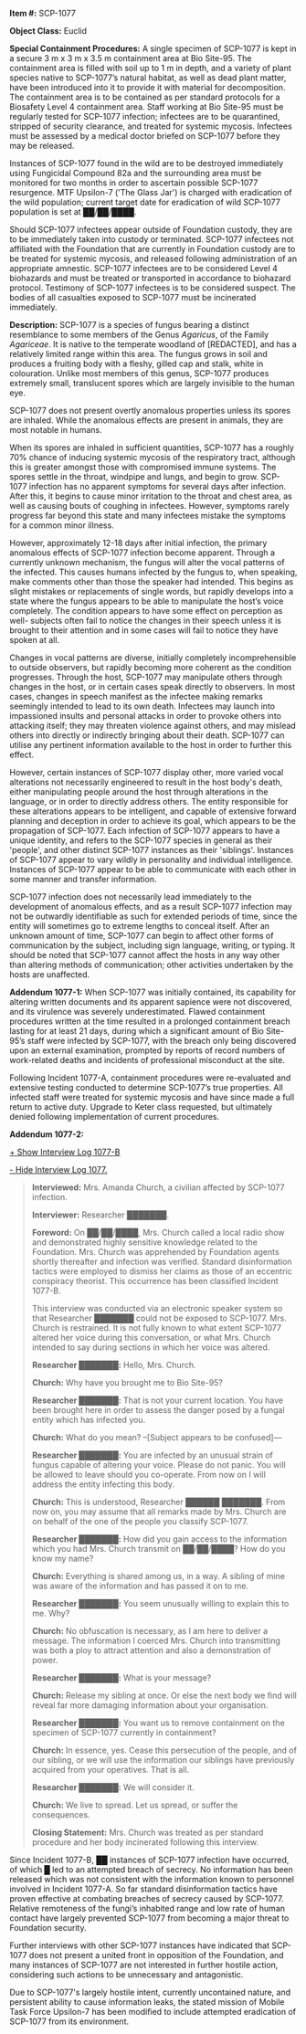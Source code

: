 **Item #:** SCP-1077

**Object Class:** Euclid

**Special Containment Procedures:** A single specimen of SCP-1077 is kept in a secure 3 m x 3 m x 3.5 m containment area at Bio Site-95. The containment area is filled with soil up to 1 m in depth, and a variety of plant species native to SCP-1077’s natural habitat, as well as dead plant matter, have been introduced into it to provide it with material for decomposition. The containment area is to be contained as per standard protocols for a Biosafety Level 4 containment area. Staff working at Bio Site-95 must be regularly tested for SCP-1077 infection; infectees are to be quarantined, stripped of security clearance, and treated for systemic mycosis. Infectees must be assessed by a medical doctor briefed on SCP-1077 before they may be released.

Instances of SCP-1077 found in the wild are to be destroyed immediately using Fungicidal Compound 82a and the surrounding area must be monitored for two months in order to ascertain possible SCP-1077 resurgence. MTF Upsilon-7 ('The Glass Jar') is charged with eradication of the wild population; current target date for eradication of wild SCP-1077 population is set at ██/██/████.

Should SCP-1077 infectees appear outside of Foundation custody, they are to be immediately taken into custody or terminated. SCP-1077 infectees not affiliated with the Foundation that are currently in Foundation custody are to be treated for systemic mycosis, and released following administration of an appropriate amnestic. SCP-1077 infectees are to be considered Level 4 biohazards and must be treated or transported in accordance to biohazard protocol. Testimony of SCP-1077 infectees is to be considered suspect. The bodies of all casualties exposed to SCP-1077 must be incinerated immediately.

**Description:** SCP-1077 is a species of fungus bearing a distinct resemblance to some members of the Genus _Agaricus_, of the Family _Agariceae_. It is native to the temperate woodland of \[REDACTED\], and has a relatively limited range within this area. The fungus grows in soil and produces a fruiting body with a fleshy, gilled cap and stalk, white in colouration. Unlike most members of this genus, SCP-1077 produces extremely small, translucent spores which are largely invisible to the human eye.

SCP-1077 does not present overtly anomalous properties unless its spores are inhaled. While the anomalous effects are present in animals, they are most notable in humans.

When its spores are inhaled in sufficient quantities, SCP-1077 has a roughly 70% chance of inducing systemic mycosis of the respiratory tract, although this is greater amongst those with compromised immune systems. The spores settle in the throat, windpipe and lungs, and begin to grow. SCP-1077 infection has no apparent symptoms for several days after infection. After this, it begins to cause minor irritation to the throat and chest area, as well as causing bouts of coughing in infectees. However, symptoms rarely progress far beyond this state and many infectees mistake the symptoms for a common minor illness.

However, approximately 12-18 days after initial infection, the primary anomalous effects of SCP-1077 infection become apparent. Through a currently unknown mechanism, the fungus will alter the vocal patterns of the infected. This causes humans infected by the fungus to, when speaking, make comments other than those the speaker had intended. This begins as slight mistakes or replacements of single words, but rapidly develops into a state where the fungus appears to be able to manipulate the host’s voice completely. The condition appears to have some effect on perception as well- subjects often fail to notice the changes in their speech unless it is brought to their attention and in some cases will fail to notice they have spoken at all.

Changes in vocal patterns are diverse, initially completely incomprehensible to outside observers, but rapidly becoming more coherent as the condition progresses. Through the host, SCP-1077 may manipulate others through changes in the host, or in certain cases speak directly to observers. In most cases, changes in speech manifest as the infectee making remarks seemingly intended to lead to its own death. Infectees may launch into impassioned insults and personal attacks in order to provoke others into attacking itself; they may threaten violence against others, and may mislead others into directly or indirectly bringing about their death. SCP-1077 can utilise any pertinent information available to the host in order to further this effect.

However, certain instances of SCP-1077 display other, more varied vocal alterations not necessarily engineered to result in the host body's death, either manipulating people around the host through alterations in the language, or in order to directly address others. The entity responsible for these alterations appears to be intelligent, and capable of extensive forward planning and deception in order to achieve its goal, which appears to be the propagation of SCP-1077. Each infection of SCP-1077 appears to have a unique identity, and refers to the SCP-1077 species in general as their 'people', and other distinct SCP-1077 instances as their 'siblings'. Instances of SCP-1077 appear to vary wildly in personality and individual intelligence. Instances of SCP-1077 appear to be able to communicate with each other in some manner and transfer information.

SCP-1077 infection does not necessarily lead immediately to the development of anomalous effects, and as a result SCP-1077 infection may not be outwardly identifiable as such for extended periods of time, since the entity will sometimes go to extreme lengths to conceal itself. After an unknown amount of time, SCP-1077 can begin to affect other forms of communication by the subject, including sign language, writing, or typing. It should be noted that SCP-1077 cannot affect the hosts in any way other than altering methods of communication; other activities undertaken by the hosts are unaffected.

**Addendum 1077-1:** When SCP-1077 was initially contained, its capability for altering written documents and its apparent sapience were not discovered, and its virulence was severely underestimated. Flawed containment procedures written at the time resulted in a prolonged containment breach lasting for at least 21 days, during which a significant amount of Bio Site-95’s staff were infected by SCP-1077, with the breach only being discovered upon an external examination, prompted by reports of record numbers of work-related deaths and incidents of professional misconduct at the site.

Following Incident 1077-A, containment procedures were re-evaluated and extensive testing conducted to determine SCP-1077’s true properties. All infected staff were treated for systemic mycosis and have since made a full return to active duty. Upgrade to Keter class requested, but ultimately denied following implementation of current procedures.

**Addendum 1077-2:**

[+ Show Interview Log 1077-B](javascript:;) 

[\- Hide Interview Log 1077.](javascript:;)

> **Interviewed:** Mrs. Amanda Church, a civilian affected by SCP-1077 infection.
> 
> **Interviewer:** Researcher ███████.
> 
> **Foreword:** On ██/██/████, Mrs. Church called a local radio show and demonstrated highly sensitive knowledge related to the Foundation. Mrs. Church was apprehended by Foundation agents shortly thereafter and infection was verified. Standard disinformation tactics were employed to dismiss her claims as those of an eccentric conspiracy theorist. This occurrence has been classified Incident 1077-B.
> 
> This interview was conducted via an electronic speaker system so that Researcher ███████ could not be exposed to SCP-1077. Mrs. Church is restrained. It is not fully known to what extent SCP-1077 altered her voice during this conversation, or what Mrs. Church intended to say during sections in which her voice was altered.
> 
> **<Begin Log>**
> 
> **Researcher ███████:** Hello, Mrs. Church.
> 
> **Church:** Why have you brought me to Bio Site-95?
> 
> **Researcher ███████:** That is not your current location. You have been brought here in order to assess the danger posed by a fungal entity which has infected you.
> 
> **Church:** What do you mean? –\[Subject appears to be confused\]—
> 
> **Researcher ███████:** You are infected by an unusual strain of fungus capable of altering your voice. Please do not panic. You will be allowed to leave should you co-operate. From now on I will address the entity infecting this body.
> 
> **Church:** This is understood, Researcher ██████ ███████. From now on, you may assume that all remarks made by Mrs. Church are on behalf of the one of the people you classify SCP-1077.
> 
> **Researcher ███████:** How did you gain access to the information which you had Mrs. Church transmit on ██/██/████? How do you know my name?
> 
> **Church:** Everything is shared among us, in a way. A sibling of mine was aware of the information and has passed it on to me.
> 
> **Researcher ███████:** You seem unusually willing to explain this to me. Why?
> 
> **Church:** No obfuscation is necessary, as I am here to deliver a message. The information I coerced Mrs. Church into transmitting was both a ploy to attract attention and also a demonstration of power.
> 
> **Researcher ███████:** What is your message?
> 
> **Church:** Release my sibling at once. Or else the next body we find will reveal far more damaging information about your organisation.
> 
> **Researcher ███████:** You want us to remove containment on the specimen of SCP-1077 currently in containment?
> 
> **Church:** In essence, yes. Cease this persecution of the people, and of our sibling, or we will use the information our siblings have previously acquired from your operatives. That is all.
> 
> **Researcher ███████:** We will consider it.
> 
> **Church:** We live to spread. Let us spread, or suffer the consequences.
> 
> **<End Log>**
> 
> **Closing Statement:** Mrs. Church was treated as per standard procedure and her body incinerated following this interview.

Since Incident 1077-B, ██ instances of SCP-1077 infection have occurred, of which █ led to an attempted breach of secrecy. No information has been released which was not consistent with the information known to personnel involved in Incident 1077-A. So far standard disinformation tactics have proven effective at combating breaches of secrecy caused by SCP-1077. Relative remoteness of the fungi’s inhabited range and low rate of human contact have largely prevented SCP-1077 from becoming a major threat to Foundation security.

Further interviews with other SCP-1077 instances have indicated that SCP-1077 does not present a united front in opposition of the Foundation, and many instances of SCP-1077 are not interested in further hostile action, considering such actions to be unnecessary and antagonistic.

Due to SCP-1077's largely hostile intent, currently uncontained nature, and persistent ability to cause information leaks, the stated mission of Mobile Task Force Upsilon-7 has been modified to include attempted eradication of SCP-1077 from its environment.